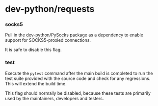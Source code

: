 # dev-python/requests

### socks5
Pull in the [dev-python/PySocks](../dev-python/PySocks.md) package as a dependency to enable support for SOCKS5-proxied connections.

It is safe to disable this flag.

### test
Execute the `pytest` command after the main build is completed to run the test suite provided with the source code and check for any regressions. This will extend the build time.

This flag should normally be disabled, because these tests are primarily used by the maintainers, developers and testers.

